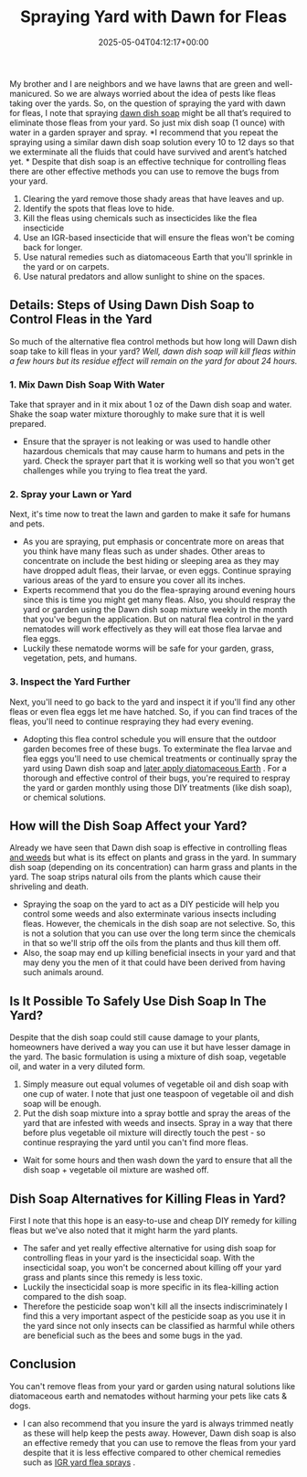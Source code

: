 ﻿---
layout: post
title: Spraying Yard with Dawn for Fleas
date: '2025-05-04T04:12:17+00:00'
categories:
- Fleas
- Guide
tags: []
slug: /spraying-yard-with-dawn-for-fleas/
lastmod: 2025-05-07T12:21:28+03:00
---

My brother and I are neighbors and we have lawns that are green and well-manicured. So we are always worried about the idea of pests like fleas taking over the yards.
So, on the question of spraying the yard with dawn for fleas, I note that spraying
[dawn dish soap](https://pestpolicy.com/dawn-dish-soap-for-fleas/)
might be all that’s required to eliminate those fleas from your yard. So just mix dish soap (1 ounce) with water in a garden sprayer and spray.
*I recommend that you repeat the spraying using a similar dawn dish soap solution every 10 to 12 days so that we exterminate all the fluids that could have survived and arent’s hatched yet. *
Despite that dish soap is an effective technique for controlling fleas there are other effective methods you can use to remove the bugs from your yard.
1. Clearing the yard remove those shady areas that have leaves and up.
2. Identify the spots that fleas love to hide.
3. Kill the fleas using chemicals such as insecticides like the flea insecticide
4. Use an IGR-based insecticide that will ensure the fleas won't be coming back for longer.
5. Use natural remedies such as diatomaceous Earth that you'll sprinkle in the yard or on carpets.
6. Use natural predators and allow sunlight to shine on the spaces.
## Details: Steps of Using Dawn Dish Soap to Control Fleas in the Yard
So much of the alternative flea control methods but how long will Dawn dish soap take to kill fleas in your yard?
*Well, dawn dish soap will kill fleas within a few hours but its residue effect will remain on the yard for about 24 hours.*
### 1. Mix Dawn Dish Soap With Water
Take that sprayer and in it mix about 1 oz of the Dawn dish soap and water.
Shake the soap water mixture thoroughly to make sure that it is well prepared.
- Ensure that the sprayer is not leaking or was used to handle other hazardous chemicals that may cause harm to humans and pets in the yard.
Check the sprayer part that it is working well so that you won't get challenges while you trying to flea treat the yard.
### 2. Spray your Lawn or Yard
Next, it's time now to treat the lawn and garden to make it safe for humans and pets.
- As you are spraying, put emphasis or concentrate more on areas that you think have many fleas such as under shades.
Other areas to concentrate on include the best hiding or sleeping area as they may have dropped adult fleas, their larvae, or even eggs.
Continue spraying various areas of the yard to ensure you cover all its inches.
- Experts recommend that you do the flea-spraying around evening hours since this is time you might get many fleas.
Also, you should respray the yard or garden using the Dawn dish soap mixture weekly in the month that you've begun the application.
But on natural flea control in the yard nematodes will work effectively as they will eat those flea larvae and flea eggs.
- Luckily these nematode worms will be safe for your garden, grass, vegetation, pets, and humans.
### 3. Inspect the Yard Further
Next, you'll need to go back to the yard and inspect it if you'll find any other fleas or even flea eggs let me have hatched.
So, if you can find traces of the fleas, you'll need to continue respraying they had every evening.
- Adopting this flea control schedule you will ensure that the outdoor garden becomes free of these bugs.
To exterminate the flea larvae and flea eggs you'll need to use chemical treatments or continually spray the yard using Dawn dish soap and
[later apply diatomaceous Earth](https://pestpolicy.com/diatomaceous-earth-for-fleas/)
.
For a thorough and effective control of their bugs, you're required to respray the yard or garden monthly using those DIY treatments (like dish soap), or chemical solutions.
## How will the Dish Soap Affect your Yard?
Already we have seen that Dawn dish soap is effective in controlling fleas
[and weeds](https://pestpolicy.com/best-weed-killer-for-lawns/)
but what is its effect on plants and grass in the yard.
In summary dish soap (depending on its concentration) can harm grass and plants in the yard. The soap strips natural oils from the plants which cause their shriveling and death.
- Spraying the soap on the yard to act as a DIY pesticide will help you control some weeds and also exterminate various insects including fleas.
However, the chemicals in the dish soap are not selective.
So, this is not a solution that you can use over the long term since the chemicals in that so we'll strip off the oils from the plants and thus kill them off.
- Also, the soap may end up killing beneficial insects in your yard and that may deny you the men of it that could have been derived from having such animals around.
## Is It Possible To Safely Use Dish Soap In The Yard?
Despite that the dish soap could still cause damage to your plants, homeowners have derived a way you can use it but have lesser damage in the yard.
The basic formulation is using a mixture of dish soap, vegetable oil, and water in a very diluted form.
1. Simply measure out equal volumes of vegetable oil and dish soap with one cup of water. I note that just one teaspoon of vegetable oil and dish soap will be enough.
2. Put the dish soap mixture into a spray bottle and spray the areas of the yard that are infested with weeds and insects.
Spray in a way that there before plus vegetable oil mixture will directly touch the pest - so continue respraying the yard until you can't find more fleas.
- Wait for some hours and then wash down the yard to ensure that all the dish soap + vegetable oil mixture are washed off.
## Dish Soap Alternatives for Killing Fleas in Yard?
First I note that this hope is an easy-to-use and cheap DIY remedy for killing fleas but we've also noted that it might harm the yard plants.
- The safer and yet really effective alternative for using dish soap for controlling fleas in your yard is the insecticidal soap.
With the insecticidal soap, you won't be concerned about killing off your yard grass and plants since this remedy is less toxic.
- Luckily the insecticidal soap is more specific in its flea-killing action compared to the dish soap.
- Therefore the pesticide soap won't kill all the insects indiscriminately
I find this a very important aspect of the pesticide soap as you use it in the yard since not only insects can be classified as harmful while others are beneficial such as the bees and some bugs in the yad.
## Conclusion
You can't remove fleas from your yard or garden using natural solutions like diatomaceous earth and nematodes without harming your pets like cats & dogs.
- I can also recommend that you insure the yard is always trimmed neatly as these will help keep the pests away.
However, Dawn dish soap is also an effective remedy that you can use to remove the fleas from your yard despite that it is less effective compared to other chemical remedies such as
[IGR yard flea sprays](https://pestpolicy.com/best-flea-spray-for-yard/)
.